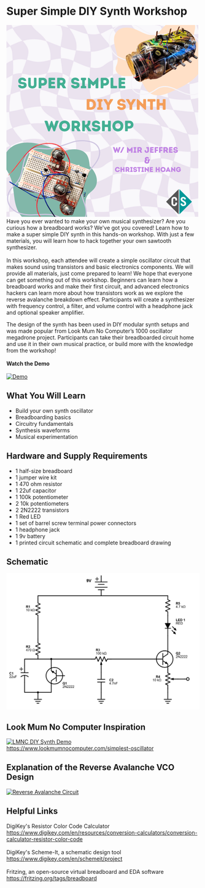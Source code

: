 # Super Simple DIY Synth Workshop
[![Watch the demo](https://github.com/XINEXPORT/Teardown25-DIY-Synth-Workshop/blob/main/DIY-Synth-Flyer.png)](https://youtube.com/shorts/ezmxaq6aThQ?feature=share)</br>
Have you ever wanted to make your own musical synthesizer? Are you curious how a breadboard works? We've got you covered! Learn how to make a super simple DIY synth in this hands-on workshop. With just a few materials, you will learn how to hack together your own sawtooth synthesizer.
</br></br>
In this workshop, each attendee will create a simple oscillator circuit that makes sound using transistors and basic electronics components. We will provide all materials, just come prepared to learn! We hope that everyone can get something out of this workshop. Beginners can learn how a breadboard works and make their first circuit, and advanced electronics hackers can learn more about how transistors work as we explore the reverse avalanche breakdown effect. Participants will create a synthesizer with frequency control, a filter, and volume control with a headphone jack and optional speaker amplifier. 

The design of the synth has been used in DIY modular synth setups and was made popular from Look Mum No Computer’s 1000 oscillator megadrone project. Participants can take their breadboarded circuit home and use it in their own musical practice, or build more with the knowledge from the workshop!
</br>
</br>
**Watch the Demo**
</br>
</br>
[![Demo](https://img.youtube.com/vi/ezmxaq6aThQ/0.jpg)](https://www.youtube.com/shorts/ezmxaq6aThQ)

## What You Will Learn
- Build your own synth oscillator
- Breadboarding basics
- Circuitry fundamentals
- Synthesis waveforms
- Musical experimentation

## Hardware and Supply Requirements
- 1 half-size breadboard
- 1 jumper wire kit
- 1 470 ohm resistor
- 1 22uf capacitor
- 1 100k potentiometer
- 2 10k potentiometers
- 2 2N2222 transistors
- 1 Red LED
- 1 set of barrel screw terminal power connectors
- 1 headphone jack
- 1 9v battery
- 1 printed circuit schematic and complete breadboard drawing

## Schematic
![Schematic](https://github.com/XINEXPORT/Teardown25-DIY-Synth-Workshop/blob/main/schematic-v3.png)

## Look Mum No Computer Inspiration
[![LMNC DIY Synth Demo](https://img.youtube.com/vi/zCTLeNxge54/0.jpg)](https://www.youtube.com/watch?v=zCTLeNxge54)
</br>
https://www.lookmumnocomputer.com/simplest-oscillator

## Explanation of the Reverse Avalanche VCO Design
[![Reverse Avalanche Circuit](https://img.youtube.com/vi/wRBB7lsQ7o4/0.jpg)](https://www.youtube.com/watch?v=wRBB7lsQ7o4)

## Helpful Links
DigiKey's Resistor Color Code Calculator</br>
https://www.digikey.com/en/resources/conversion-calculators/conversion-calculator-resistor-color-code
</br>
</br>
DigiKey's Scheme-It, a schematic design tool</br>
https://www.digikey.com/en/schemeit/project
</br>
</br>
Fritzing, an open-source virtual breadboard and EDA software</br>
https://fritzing.org/tags/breadboard
</br>
</br>
  



